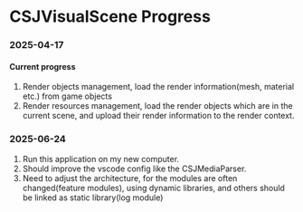 # CSJVisualScene Progress 

### 2025-04-17
#### Current progress
1. Render objects management, load the render information(mesh, material etc.) from game objects
2. Render resources management, load the render objects which are in the current scene, and upload their render information to the render context.

### 2025-06-24
1. Run this application on my new computer.
2. Should improve the vscode config like the CSJMediaParser.
3. Need to adjust the architecture, for the modules are often changed(feature modules), using dynamic libraries, and others should be linked as static library(log module)